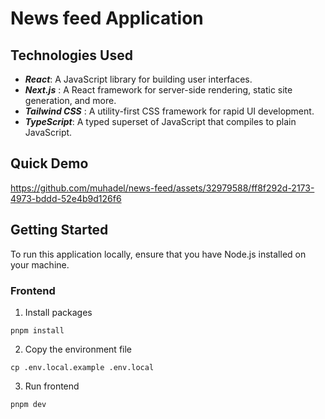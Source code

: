 # News feed Application

## Technologies Used

 - **_React_**: A JavaScript library for building user interfaces.
 - **_Next.js_** : A React framework for server-side rendering, static site generation, and more.
 - **_Tailwind CSS_** : A utility-first CSS framework for rapid UI development.
 - **_TypeScript_**: A typed superset of JavaScript that compiles to plain JavaScript.




## Quick Demo

https://github.com/muhadel/news-feed/assets/32979588/ff8f292d-2173-4973-bddd-52e4b9d126f6




## Getting Started

To run this application locally, ensure that you have Node.js installed on your machine.

### Frontend

1. Install packages

```
pnpm install
```

2. Copy the environment file

```
cp .env.local.example .env.local
```

3. Run frontend

```
pnpm dev
```
